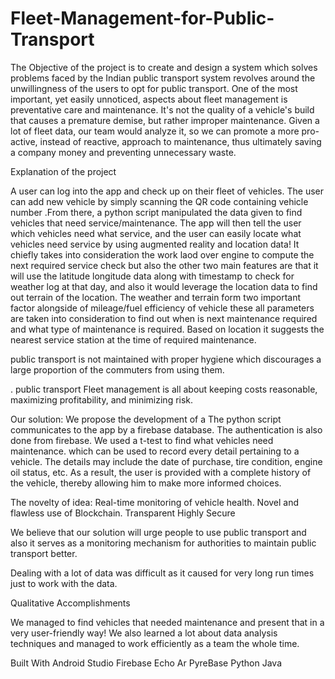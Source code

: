 # Fleet-Management-for-Public-Transport

The Objective of the project is to create and design a system which solves problems faced by the Indian public transport system revolves around the unwillingness of the users to opt for public transport. One of the most important, yet easily unnoticed, aspects about fleet management is preventative care and maintenance. It's not the quality of a vehicle's build that causes a premature demise, but rather improper maintenance. Given a lot of fleet data, our team would analyze it, so we can promote a more pro-active, instead of reactive, approach to maintenance, thus ultimately saving a company money and preventing unnecessary waste.

Explanation of the project

A user can log into the app and check up on their fleet of vehicles. The user can add new vehicle by simply scanning the QR code containing vehicle number .From there, a python script manipulated the data given to find vehicles that need service/maintenance. The app will then tell the user which vehicles need what service, and the user can easily locate what vehicles need service by using augmented reality and location data! It chiefly takes into consideration the work laod over engine to compute the next required service check but also the other two main features are that it will use the latitude longitude data along with timestamp to check for weather log at that day, and also it would leverage the location data to find out terrain of the location. The weather and terrain form two important factor alongside of mileage/fuel efficiency of vehicle these all parameters are taken into consideration to find out when is next maintenance required and what type of maintenance is required. Based on location it suggests the nearest service station at the time of required maintenance.

public transport is not maintained with proper hygiene which discourages a large proportion of the commuters from using them.

. public transport Fleet management is all about keeping costs reasonable, maximizing profitability, and minimizing risk.



Our solution: We propose the development of a The python script communicates to the app by a firebase database. The authentication is also done from firebase. We used a t-test to find what vehicles need maintenance. which can be used to record every detail pertaining to a vehicle. The details may include the date of purchase, tire condition, engine oil status, etc. As a result, the user is provided with a complete history of the vehicle, thereby allowing him to make more informed choices.

The novelty of idea: Real-time monitoring of vehicle health. Novel and flawless use of Blockchain. Transparent Highly Secure

We believe that our solution will urge people to use public transport and also it serves as a monitoring mechanism for authorities to maintain public transport better.

Dealing with a lot of data was difficult as it caused for very long run times just to work with the data.

Qualitative Accomplishments

We managed to find vehicles that needed maintenance and present that in a very user-friendly way! We also learned a lot about data analysis techniques and managed to work efficiently as a team the whole time.

Built With Android Studio Firebase Echo Ar PyreBase Python Java
